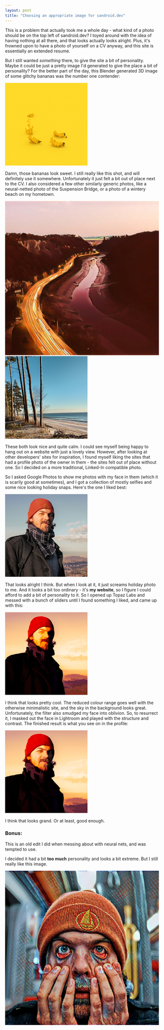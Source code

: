 ```yaml
---
layout: post
title: "Choosing an appropriate image for sandroid.dev"
---
```


This is a problem that actually took me a whole day - what kind of a photo should be on the top left of sandroid.dev? 
I toyed around with the idea of having nothing at all there, and that looks actually looks alright. Plus,
it's frowned upon to have a photo of yourself on a CV anyway, and this site is essentially an extended resume. 

But I still wanted *something* there, to give the site a bit of personality. Maybe it could be just a pretty image 
I'd generated to give the place a bit of personality? For the better part of the day, this Blender generated 3D image of 
some glitchy bananas was the number one contender: 

![Slick bananas](/images/banana_logo.jpg)

Damn, those bananas look sweet. I still really like this shot, and will definitely use it somewhere. Unfortunately it just
felt a bit out of place next to the CV. I also considered a few other similarly generic photos, 
like a neural-netted photo of the Suspension Bridge, or a photo of a wintery beach on my hometown. 

![Suspension Bridge](/images/IMG_20180316_220605_836.jpg)
![Winter Beach](/images/IMG_20151229_121328260_HDR.jpg)

These both look nice and quite calm. I could see myself being happy to hang out on a website with just a lovely view. However, 
after looking at other developers' sites for inspiration, I found myself liking the sites that had a profile photo of the 
owner in them - the sites felt out of place without one. So I decided on a more traditional, Linked-In compatible photo. 

So I asked Google Photos to show me photos with my face in them (which it is scarily good at sometimes), and I got a collection of mostly 
selfies and some nice looking holiday snaps. Here's the one I liked best: 

![Original](/images/subtle_molt.jpg)

That looks alright I think. But when I look at it, it just screams holiday photo to me. And it looks a bit too ordinary - it's  **my website**, so I 
figure I could afford to add a bit of personality to it. So I opened up Topaz Labs and messed with a bunch of sliders until I found something I liked, and 
came up with this:

![Full On](/images/full_molt.jpg)

I think that looks pretty cool. The reduced colour range goes well with the otherwise minimalistic site, and the sky in the background looks great. Unfortunately,
the filter also smudged my face into oblivion. So, to resurrect it, I masked out the face in Lightroom and played with the structure and contrast. The finished 
result is what you see on in the profile: 

![Edited](/profile_photo.jpg)

I think that looks grand. Or at least, good enough. 





### Bonus: 

This is an old edit I did when messing about with neural nets, and was tempted to use. 

I decided it had a bit **too much** personality and looks a bit extreme. But I still really like this image.

![Too much personality](/images/IMG_20180328_145207_477.jpg)
